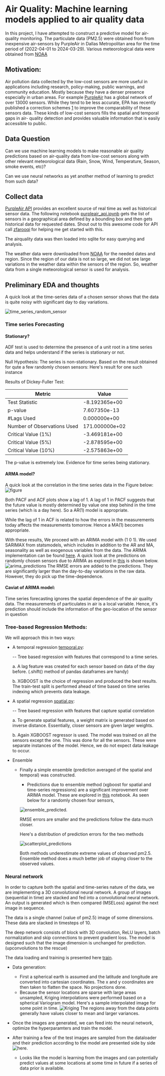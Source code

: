 # Air Quality: Machine learning models applied to air quality data

In this project, I have attempted to construct a predictive model for air-quality monitoring.
The particulate data (PM2.5) were obtained from from inexpensive air-sensors by PurpleAir in Dallas Metropolitan area for the time period of (2022-04-01 to 2024-03-29).
Various meteorological data were obtained from [NOAA](https://www.noaa.gov)

## Motivation:

Air pollution data collected by the low-cost sensors are more useful in
applications including research, policy-making, public warnings, and
community education. Mostly because they have a denser presence
especially in urban areas. For example [PurpleAir](https://www2.purpleair.com/) has a global network of
over 13000 sensors.
While they tend to be less accurate, EPA has recently published a
correction schemes [1](https://doi.org/10.3390%2Fs22249669) to improve the comparability of these sensors data.
These kinds of low-cost sensors fills the spatial and temporal gaps in air-
quality detection and provides valuable information that is easily accessible to public.

## Data Question

Can we use machine learning models to make reasonable air quality predictions
based on air-quality data from low-cost sensors along with other relevant
meteorological data (Rain, Snow, Wind, Temperature, Season, smoke
events, etc)?

Can we use neural networks as yet another method of learning to predict from such data?

## Collect data

[PurpleAir API](https://api.purpleair.com/) provides an excellent source of real time as well as historical sensor data. The following notebook [purpleair_api.ipynb](notebooks/purpleair_api.ipynb) gets the list of sensors in a geographical area defined by a bounding box and then gets historical data for requested dates. Shout out to this awesome code for API call [zfarooqi](https://github.com/zfarooqui/py_purpleair_aqi/tree/main) for helping me get started with this.

The airquality data was then loaded into sqlite for easy querying and analysis. 

The weather data were downloaded from [NOAA](https://noaa.gov) for the needed dates and region. Since the region of our data is not so large, we did not see large variations in the weather data within the sensors of the region. So, weather data from a single meteorological sensor is used for analysis. 

## Preliminary EDA and thoughts

A quick look at the time-series data of a chosen sensor shows that the data is quite noisy with significant day to day variations. 

![time_series_random_sensor](image.png)

### Time series Forecasting

#### Stationary?

ADF test is used to determine the presence of a unit root in a time series data and helps understand if the series is stationary or not.

Null Hypothesis: The series is non-stationary. 
Based on the result obtained for qute a few randomly chosen sensors: Here's result for one such instance

Results of Dickey-Fuller Test:

| Metric                        | Value          |
|-------------------------------|----------------|
| Test Statistic                | -8.192365e+00  |
| p-value                       | 7.607350e-13   |
| #Lags Used                    | 0.000000e+00   |
| Number of Observations Used   | 171.000000e+02 |
| Critical Value (1%)           | -3.469181e+00  |
| Critical Value (5%)           | -2.878595e+00  |
| Critical Value (10%)          | -2.575863e+00  |

The p-value is extremely low. Evidence for time series being stationary. 

#### ARMA model?

A quick look at the correlation in the time series data in the Figure below: ![figure](image-1.png) 

Both PACF and ACF plots show a lag of 1. A lag of 1 in PACF suggests that the future value is mostly determined by value one step behind in the time series (which is a day here). So a AR(1) model is appropriate.

While the lag of 1 in ACF is related to how the errors in the measurements today affects the measurements tomorrow. Hence a MA(1) becomes appropriate. 

With these results, We proceed with an ARIMA model with (1 0 1). We used SARIMAX from statsmodels, which includes in addition to the AR and MA, seasonality as well as exogenous variables from the data. The ARIMA implementation can be found [here](notebooks/arima.py).
A quick look at the predictions on randomly chosen sensors due to ARIMA as explored in [this](/notebooks/spatio_temporal.ipynb) is shown below.
![arima_predictions](image-3.png)
The RMSE errors are added to the predictions. They are significantly larger than the day-to-day variations in the raw data. However, they do pick up the time-dependence. 

#### Caviat of ARIMA model:

Time series forecasting ignores the spatial dependence of the air quality data. The measurements of particulates in air is a local variable. Hence, it's prediction should include the information of the geo-location of the sensor in question

### Tree-based Regression Methods:

We will approach this in two ways:

- A temporal regression [temporal.py](notebooks/temporal.py):

    -- Tree based regression with features that correspond to a time series.

    a. A lag feature was created for each sensor based on data of the day before. (.shift() method of pandas dataframes are handy)

    b. XGBOOST is the choice of regression and produced the best results. The train-test split is performed ahead of time based on time series indexing which prevents data leakage. 

- A spatial regression [spatial.py](notebooks/spatial.py):

    -- Tree based regression with features that capture spatial correlation

    a. To generate spatial features, a weight matrix is generated based on inverse distance. Essentially, closer sensors are given larger weights. 

    b. Again XGBOOST regressor is used. The model was trained on all the sensors except the one. This was done for all the sensors. These were separate instances of the model. Hence, we do not expect data leakage to occur. 

- Ensemble

  - Finally a simple ensemble (prediction averaged of the spatial and temporal) was constructed.

    - Predictions due to ensemble method (xgboost for spatial and time-series regressions) are a significant improvement over ARIMA model. These are explored in [this](/notebooks/spatio_temporal.ipynb) notebook. As seen below for a randomly chosen four sensors,

    ![ensemble_predicted](image-4.png).

    RMSE errors are smaller and the predictions follow the data much closer. 

    Here's a distribution of prediction errors for the two methods

    ![scatterplot_predictions](image-5.png)

    Both methods underestimate extreme values of observed pm2.5. Ensemble method does a much better job of staying closer to the observed values.


### Neural network

In order to capture both the spatial and time-series nature of the data, we are implementing a 3D convolutional neural network. A group of images (sequential in time) are stacked and fed into a convolutional neural network. An output is generated which is then compared (MSELoss) against the next image in sequence.

The data is a single channel (value of pm2.5) image of some dimensions. These data are stacked in timesteps of 10.

The deep network consists of block with 3D convolution, ReLU layers, batch normalization and skip connections to prevent gradient loss. The model is designed such that the image dimension is unchanged for prediction. (upconvolutions to the rescue)

The data loading and training is presented here [train](notebooks/train_cnn.py). 

- Data generation:
  - First a spherical earth is assumed and the latitude and longitude are converted into cartesian coordinates. The x and y coordinates are then taken to flatten the space. No projections done. 
  - Because the sensor locations are sparse with large areas unsampled, Kriging interpolations were performed based on a spherical Variogram model. Here's a sample interpolated image for some point in time. ![Kriging](image-2.png) The regions away from the data points generally have values closer to mean and larger variances. 
- Once the images are generated, we can feed into the neural network, optimize the hyperparamters and train the model. 

- After training a few of the test images are sampled from the dataloader and their prediction according to the model are presented side by side ![here](cnn_predictions.png).

  - Looks like the model is learning from the images and can potentially predict values at some locations at some time in future if a series of data prior is available. 
